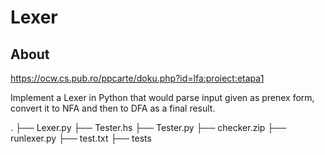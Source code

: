 # Lexer

## About

https://ocw.cs.pub.ro/ppcarte/doku.php?id=lfa:proiect:etapa1

Implement a Lexer in Python that would parse input given as prenex form, convert it to NFA and then to DFA as a final result.

.
├── Lexer.py
├── Tester.hs
├── Tester.py
├── checker.zip
├── runlexer.py
├── test.txt
├── tests
